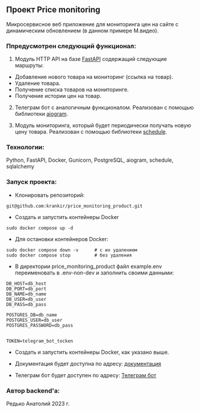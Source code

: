 ## Проект Price monitoring

Микросервисное веб приложение для мониторинга цен на сайте с динамическим обновлением (в данном примере М.видео). 

### Ппредусмотрен следующий функционал:

1. Модуль HTTP API на базе [FastAPI](https://fastapi.tiangolo.com)  содержащий следующие маршруты:
- Добавление нового товара на мониторинг (ссылка на товар).
- Удаление товара. 
- Получение списка товаров на мониторинге. 
- Получение истории цен на товар.

2. Телеграм бот с аналогичным функционалом. Реализован с помощью библиотеки [aiogram](https://aiogram.dev).

3. Модуль мониторинга, который будет периодически получать новую цену товара. Реализован с помощью библиотеки [schedule](https://github.com/dbader/schedule).


### Технологии:

Python, FastAPI, Docker, Gunicorn, PostgreSQL, aiogram, schedule, sqlalchemy

### Запуск проекта:

- Клонировать репозиторий:
```
git@github.com:krankir/price_monitoring_product.git
```
- Создать и запустить контейнеры Docker
```
sudo docker compose up -d
```
- Для остановки контейнеров Docker:
```
sudo docker compose down -v      # с их удалением
sudo docker compose stop         # без удаления
```
- В директории price_monitoring_product файл example.env переименовать в .env-non-dev и заполнить своими данными:
```
DB_HOST=db_host
DB_PORT=db_port
DB_NAME=db_name
DB_USER=db_user
DB_PASS=db_pass

POSTGRES_DB=db_name
POSTGRES_USER=db_user
POSTGRES_PASSWORD=db_pass


TOKEN=telegram_bot_tocken
```

- Создать и запустить контейнеры Docker, как указано выше.

- Документация будет доступна по адресу: [документация](http://localhost/docs#/)

- Телеграм бот будет доступен по адресу: [Телеграм бот](https://t.me/Mvideo_Scrap_PriceBot)

### Автор backend'а:

Редько Анатолий 2023 г.